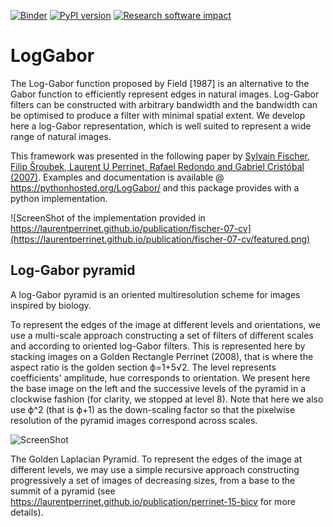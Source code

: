[![Binder](https://mybinder.org/badge.svg)](https://mybinder.org/v2/gh/bicv/LogGabor/master)
[![PyPI version](https://badge.fury.io/py/LogGabor.svg)](https://badge.fury.io/py/LogGabor)
[![Research software impact](http://depsy.org/api/package/pypi/LogGabor/badge.svg)](http://depsy.org/package/python/LogGabor)

LogGabor
========

The Log-Gabor function proposed by Field [1987] is an alternative to the Gabor function to efficiently represent edges in natural images. Log-Gabor filters can be constructed with arbitrary bandwidth and the bandwidth can be optimised to produce a filter with minimal spatial extent. We develop here a log-Gabor representation, which is well suited to represent a wide range of natural images.

This framework was presented in the following paper by [Sylvain Fischer, Filip Šroubek, Laurent U Perrinet, Rafael Redondo and Gabriel Cristóbal (2007)](https://laurentperrinet.github.io/publication/fischer-07-cv). Examples and documentation is available @ https://pythonhosted.org/LogGabor/ and this package provides with a python implementation.

  ![ScreenShot of the implementation provided in https://laurentperrinet.github.io/publication/fischer-07-cv](https://laurentperrinet.github.io/publication/fischer-07-cv/featured.png)

 Log-Gabor pyramid
 -----------------
 
A log-Gabor pyramid is an oriented multiresolution scheme for images inspired by biology.

To represent the edges of the image at different levels and orientations, we use a multi-scale approach constructing a set of filters of different scales and according to oriented log-Gabor filters. This is represented here by stacking images on a Golden Rectangle Perrinet (2008), that is where the aspect ratio is the golden section ϕ=1+5√2. The level represents coefficients' amplitude, hue corresponds to orientation. We present here the base image on the left and the successive levels of the pyramid in a clockwise fashion (for clarity, we stopped at level 8). Note that here we also use ϕ^2 (that is ϕ+1) as the down-scaling factor so that the pixelwise resolution of the pyramid images correspond across scales.

  ![ScreenShot ](https://laurentperrinet.github.io/publication/perrinet-08-spie/featured.png)

  The Golden Laplacian Pyramid. To represent the edges of the image at different levels, we may use a simple recursive approach constructing progressively a set of images of decreasing sizes, from a base to the summit of a pyramid (see https://laurentperrinet.github.io/publication/perrinet-15-bicv for more details).
